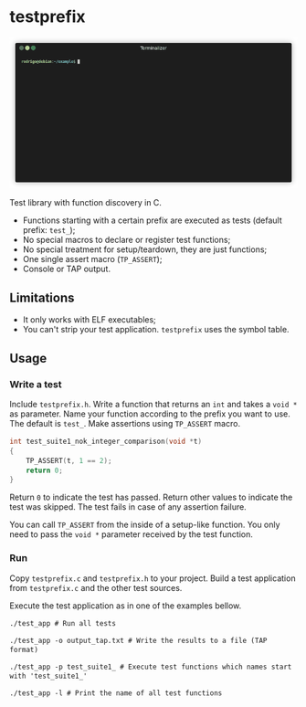 # testprefix

![Demo](/doc/demo.gif?raw=true)

Test library with function discovery in C.

* Functions starting with a certain prefix are executed as tests (default prefix: `test_`);
* No special macros to declare or register test functions;
* No special treatment for setup/teardown, they are just functions;
* One single assert macro (`TP_ASSERT`);
* Console or TAP output.

## Limitations

* It only works with ELF executables;
* You can't strip your test application. `testprefix` uses the symbol table.

## Usage

### Write a test

Include `testprefix.h`. Write a function that returns an `int` and takes a `void *` as parameter.
Name your function according to the prefix you want to use. The default is `test_`.
Make assertions using `TP_ASSERT` macro.

```c
int test_suite1_nok_integer_comparison(void *t)
{
    TP_ASSERT(t, 1 == 2);
    return 0;
}
```

Return `0` to indicate the test has passed.
Return other values to indicate the test was skipped.
The test fails in case of any assertion failure.

You can call `TP_ASSERT` from the inside of a setup-like function. You only need to
pass the `void *` parameter received by the test function.

### Run

Copy `testprefix.c` and `testprefix.h` to your project. Build a test application from
`testprefix.c` and the other test sources.

Execute the test application as in one of the examples bellow.

```shell
./test_app # Run all tests
```
```shell
./test_app -o output_tap.txt # Write the results to a file (TAP format)
```
```shell
./test_app -p test_suite1_ # Execute test functions which names start with 'test_suite1_'
```
```shell
./test_app -l # Print the name of all test functions
```
